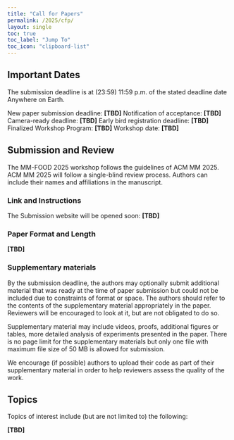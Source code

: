 ```yaml
---
title: "Call for Papers"
permalink: /2025/cfp/
layout: single
toc: true
toc_label: "Jump To"
toc_icon: "clipboard-list"
---
```



## Important Dates
The submission deadline is at (23:59) 11:59 p.m. of the stated deadline date Anywhere on Earth.

New paper submission deadline: **[TBD]**
Notification of acceptance: **[TBD]**
Camera-ready deadline: **[TBD]**
Early bird registration deadline: **[TBD]**
Finalized Workshop Program: **[TBD]**
Workshop date: **[TBD]**


## Submission and Review
The MM-FOOD 2025 workshop follows the guidelines of ACM MM 2025. ACM MM 2025 will follow a single-blind review process. Authors can include their names and affiliations in the manuscript.

### Link and Instructions
The Submission website will be opened soon: **[TBD]**

### Paper Format and Length
**[TBD]**

### Supplementary materials
By the submission deadline, the authors may optionally submit additional material that was ready at the time of paper submission but could not be included due to constraints of format or space. The authors should refer to the contents of the supplementary material appropriately in the paper. Reviewers will be encouraged to look at it, but are not obligated to do so.

Supplementary material may include videos, proofs, additional figures or tables, more detailed analysis of experiments presented in the paper. There is no page limit for the supplementary materials but only one file with maximum file size of 50 MB is allowed for submission.

We encourage (if possible) authors to upload their code as part of their supplementary material in order to help reviewers assess the quality of the work.

## Topics
Topics of interest include (but are not limited to) the following:

**[TBD]**

